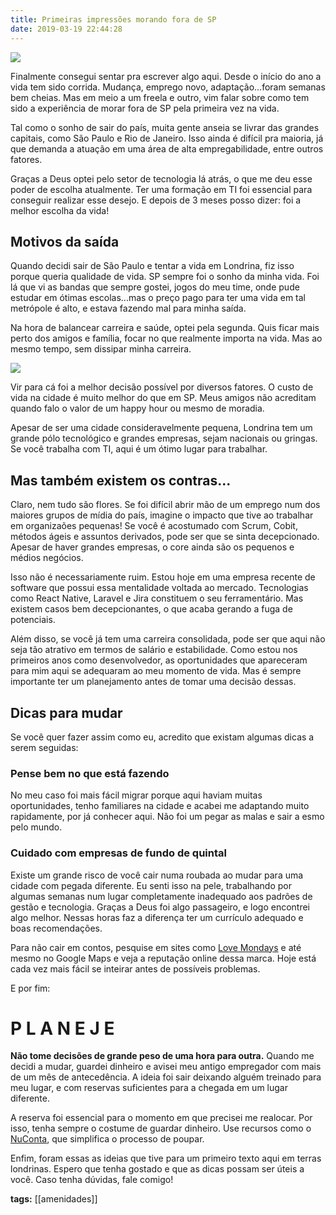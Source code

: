 ```yaml
---
title: Primeiras impressões morando fora de SP
date: 2019-03-19 22:44:28
---
```


<img src="{{ site.baseurl }}/assets/photo-1502920514313-52581002a659.jpeg"/>


Finalmente consegui sentar pra escrever algo aqui. Desde o início do ano a vida tem sido corrida. Mudança, emprego novo, adaptação...foram semanas bem cheias. Mas em meio a um freela e outro, vim falar sobre como tem sido a experiência de morar fora de SP pela primeira vez na vida.

Tal como o sonho de sair do país, muita gente anseia se livrar das grandes capitais, como São Paulo e Rio de Janeiro. Isso ainda é difícil pra maioria, já que demanda a atuação em uma área de alta empregabilidade, entre outros fatores.

Graças a Deus optei pelo setor de tecnologia lá atrás, o que me deu esse poder de escolha atualmente. Ter uma formação em TI foi essencial para conseguir realizar esse desejo. E depois de 3 meses posso dizer: foi a melhor escolha da vida!

## Motivos da saída

Quando decidi sair de São Paulo e tentar a vida em Londrina, fiz isso porque queria qualidade de vida. SP sempre foi o sonho da minha vida. Foi lá que vi as bandas que sempre gostei, jogos do meu time, onde pude estudar em ótimas escolas...mas o preço pago para ter uma vida em tal metrópole é alto, e estava fazendo mal para minha saída.

Na hora de balancear carreira e saúde, optei pela segunda. Quis ficar mais perto dos amigos e família, focar no que realmente importa na vida. Mas ao mesmo tempo, sem dissipar minha carreira.

<img src="{{ site.baseurl }}/assets/photo-1464537356976-89e35dfa63ee.jpeg"/>


Vir para cá foi a melhor decisão possível por diversos fatores. O custo de vida na cidade é muito melhor do que em SP. Meus amigos não acreditam quando falo o valor de um happy hour ou mesmo de moradia. 

Apesar de ser uma cidade consideravelmente pequena, Londrina tem um grande pólo tecnológico e grandes empresas, sejam nacionais ou gringas. Se você trabalha com TI, aqui é um ótimo lugar para trabalhar. 

## Mas também existem os contras...

Claro, nem tudo são flores. Se foi difícil abrir mão de um emprego num dos maiores grupos de mídia do país, imagine o impacto que tive ao trabalhar em organizaões pequenas! Se você é acostumado com Scrum, Cobit, métodos ágeis e assuntos derivados, pode ser que se sinta decepcionado. Apesar de haver grandes empresas, o core ainda são os pequenos e médios negócios.

Isso não é necessariamente ruim. Estou hoje em uma empresa recente de software que possui essa mentalidade voltada ao mercado. Tecnologias como React Native, Laravel e Jira constituem o seu ferramentário. Mas existem casos bem decepcionantes, o que acaba gerando a fuga de potenciais. 

Além disso, se você já tem uma carreira consolidada, pode ser que aqui não seja tão atrativo em termos de salário e estabilidade. Como estou nos primeiros anos como desenvolvedor, as oportunidades que apareceram para mim aqui se adequaram ao meu momento de vida. Mas é sempre importante ter um planejamento antes de tomar uma decisão dessas.

## Dicas para mudar

Se você quer fazer assim como eu, acredito que existam algumas dicas a serem seguidas:

### Pense bem no que está fazendo

No meu caso foi mais fácil migrar porque aqui haviam muitas oportunidades, tenho familiares na cidade e acabei me adaptando muito rapidamente, por já conhecer aqui. Não foi um pegar as malas e sair a esmo pelo mundo. 

### Cuidado com empresas de fundo de quintal

Existe um grande risco de você cair numa roubada ao mudar para uma cidade com pegada diferente. Eu senti isso na pele, trabalhando por algumas semanas num lugar completamente inadequado aos padrões de gestão e tecnologia. Graças a Deus foi algo passageiro, e logo encontrei algo melhor. Nessas horas faz a diferença ter um currículo adequado e boas recomendações.

Para não cair em contos, pesquise em sites como [Love Mondays](https://lovemondays.com.br) e até mesmo no Google Maps e veja a reputação online dessa marca. Hoje está cada vez mais fácil se inteirar antes de possíveis problemas.

E por fim:

# P L A N E J E

**Não tome decisões de grande peso de uma hora para outra.** Quando me decidi a mudar, guardei dinheiro e avisei meu antigo empregador com mais de um mês de antecedência. A ideia foi sair deixando alguém treinado para meu lugar, e com reservas suficientes para a chegada em um lugar diferente.

A reserva foi essencial para o momento em que precisei me realocar. Por isso, tenha sempre o costume de guardar dinheiro. Use recursos como o [NuConta](https://www.techtudo.com.br/noticias/2019/02/nuconta-vale-a-pena-saiba-como-funciona-a-conta-digital-do-nubank.ghtml), que simplifica o processo de poupar. 


Enfim, foram essas as ideias que tive para um primeiro texto aqui em terras londrinas. Espero que tenha gostado e que as dicas possam ser úteis a você. Caso tenha dúvidas, fale comigo! 

<b>tags:</b> [[amenidades]]